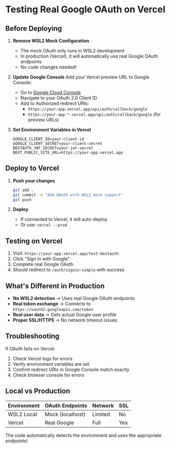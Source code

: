# Testing Real Google OAuth on Vercel

## Before Deploying

1. **Remove WSL2 Mock Configuration**
   - The mock OAuth only runs in WSL2 development
   - In production (Vercel), it will automatically use real Google OAuth endpoints
   - No code changes needed!

2. **Update Google Console**
   Add your Vercel preview URL to Google Console:
   - Go to [Google Cloud Console](https://console.cloud.google.com/)
   - Navigate to your OAuth 2.0 Client ID
   - Add to Authorized redirect URIs:
     - `https://your-app.vercel.app/api/auth/callback/google`
     - `https://your-app-*.vercel.app/api/auth/callback/google` (for preview URLs)

3. **Set Environment Variables in Vercel**
   ```
   GOOGLE_CLIENT_ID=your-client-id
   GOOGLE_CLIENT_SECRET=your-client-secret
   BESTAUTH_JWT_SECRET=your-jwt-secret
   NEXT_PUBLIC_SITE_URL=https://your-app.vercel.app
   ```

## Deploy to Vercel

1. **Push your changes**
   ```bash
   git add .
   git commit -m "Add OAuth with WSL2 mock support"
   git push
   ```

2. **Deploy**
   - If connected to Vercel, it will auto-deploy
   - Or use: `vercel --prod`

## Testing on Vercel

1. Visit: `https://your-app.vercel.app/test-bestauth`
2. Click "Sign in with Google"
3. Complete real Google OAuth
4. Should redirect to `/auth/signin-simple` with success

## What's Different in Production

- **No WSL2 detection** → Uses real Google OAuth endpoints
- **Real token exchange** → Connects to `https://oauth2.googleapis.com/token`
- **Real user data** → Gets actual Google user profile
- **Proper SSL/HTTPS** → No network timeout issues

## Troubleshooting

If OAuth fails on Vercel:
1. Check Vercel logs for errors
2. Verify environment variables are set
3. Confirm redirect URIs in Google Console match exactly
4. Check browser console for errors

## Local vs Production

| Environment | OAuth Endpoints | Network | SSL |
|------------|----------------|---------|-----|
| WSL2 Local | Mock (localhost) | Limited | No |
| Vercel | Real Google | Full | Yes |

The code automatically detects the environment and uses the appropriate endpoints!